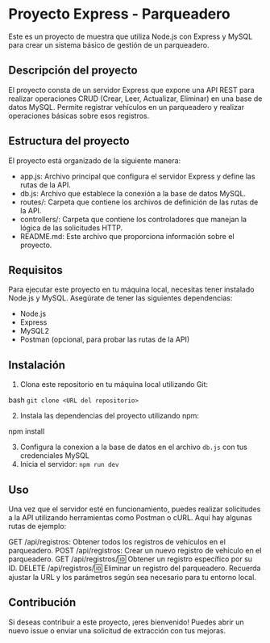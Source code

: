 # Proyecto Express - Parqueadero

Este es un proyecto de muestra que utiliza Node.js con Express y MySQL para crear un sistema básico de gestión de un parqueadero.

## Descripción del proyecto

El proyecto consta de un servidor Express que expone una API REST para realizar operaciones CRUD (Crear, Leer, Actualizar, Eliminar) en una base de datos MySQL. Permite registrar vehículos en un parqueadero y realizar operaciones básicas sobre esos registros.

## Estructura del proyecto

El proyecto está organizado de la siguiente manera:

- app.js: Archivo principal que configura el servidor Express y define las rutas de la API.
- db.js: Archivo que establece la conexión a la base de datos MySQL.
- routes/: Carpeta que contiene los archivos de definición de las rutas de la API.
- controllers/: Carpeta que contiene los controladores que manejan la lógica de las solicitudes HTTP.
- README.md: Este archivo que proporciona información sobre el proyecto.

## Requisitos

Para ejecutar este proyecto en tu máquina local, necesitas tener instalado Node.js y MySQL. Asegúrate de tener las siguientes dependencias:

- Node.js
- Express
- MySQL2
- Postman (opcional, para probar las rutas de la API)

## Instalación

1. Clona este repositorio en tu máquina local utilizando Git:

bash
`git clone <URL del repositorio>`

2. Instala las dependencias del proyecto utilizando npm:

npm install

3. Configura la conexion a la base de datos en el archivo `db.js` con tus credenciales MySQL
4. Inicia el servidor: `npm run dev`

## Uso
Una vez que el servidor esté en funcionamiento, puedes realizar solicitudes a la API utilizando herramientas como Postman o cURL. Aquí hay algunas rutas de ejemplo:

GET /api/registros: Obtener todos los registros de vehículos en el parqueadero.
POST /api/registros: Crear un nuevo registro de vehículo en el parqueadero.
GET /api/registros/:id: Obtener un registro específico por su ID.
DELETE /api/registros/:id: Eliminar un registro del parqueadero.
Recuerda ajustar la URL y los parámetros según sea necesario para tu entorno local.

## Contribución
Si deseas contribuir a este proyecto, ¡eres bienvenido! Puedes abrir un nuevo issue o enviar una solicitud de extracción con tus mejoras.
